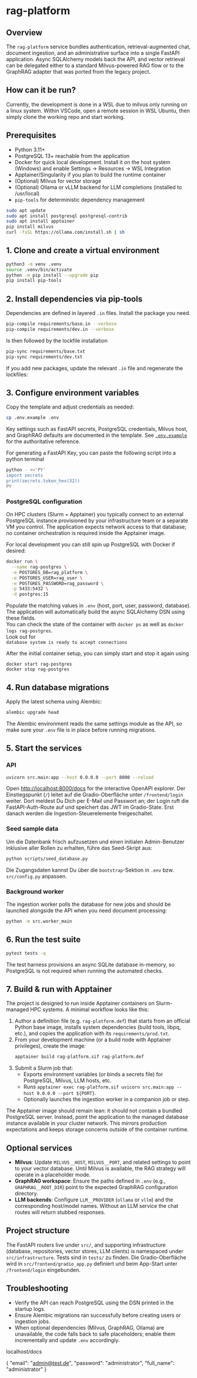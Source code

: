 # rag-platform

## Overview
The `rag-platform` service bundles authentication, retrieval-augmented chat, document ingestion, and
an administrative surface into a single FastAPI application.  Async SQLAlchemy models back the API, and
vector retrieval can be delegated either to a standard Milvus-powered RAG flow or to the GraphRAG
adapter that was ported from the legacy project.

## How can it be run?
Currently, the development is done in a WSL due to milvus only running on a linux system. Within VSCode, open a remote session in WSL Ubuntu, then simply clone the working repo and start working.

## Prerequisites
- Python 3.11+
- PostgreSQL 13+ reachable from the application
- Docker for quick local development. Install it on the host system (Windows) and enable Settings → Resources → WSL Integration
- Apptainer/Singularity if you plan to build the runtime container
- (Optional) Milvus for vector storage
- (Optional) Ollama or vLLM backend for LLM completions (installed to /usr/local)
- `pip-tools` for deterministic dependency management
```bash
sudo apt update
sudo apt install postgresql postgresql-contrib
sudo apt install apptainer
pip install milvus
curl -fsSL https://ollama.com/install.sh | sh
```

## 1. Clone and create a virtual environment
```bash
python3 -m venv .venv
source .venv/bin/activate
python -m pip install --upgrade pip
pip install pip-tools
```

## 2. Install dependencies via pip-tools
Dependencies are defined in layered `.in` files. Install the package you need.

```bash
pip-compile requirements/base.in --verbose
pip-compile requirements/dev.in --verbose
```
Is then followed by the lockfile installation

```bash
pip-sync requirements/base.txt
pip-sync requirements/dev.txt
```

If you add new packages, update the relevant `.in` file and regenerate the lockfiles:



## 3. Configure environment variables
Copy the template and adjust credentials as needed:

```bash
cp .env.example .env
```

Key settings such as FastAPI secrets, PostgreSQL credentials, Milvus host, and GraphRAG defaults are
documented in the template.  See [`.env.example`](.env.example) for the authoritative reference.

For generating a FastAPI Key, you can paste the following script into a python terminal
```bash
python - <<'PY'
import secrets
print(secrets.token_hex(32))
PY
```

### PostgreSQL configuration
On HPC clusters (Slurm + Apptainer) you typically connect to an external PostgreSQL instance
provisioned by your infrastructure team or a separate VM you control.  The application expects
network access to that database; no container orchestration is required inside the Apptainer image.

For local development you can still spin up PostgreSQL with Docker if desired:

```bash
docker run \
  --name rag-postgres \
  -e POSTGRES_DB=rag_platform \
  -e POSTGRES_USER=rag_user \
  -e POSTGRES_PASSWORD=rag_password \
  -p 5433:5432 \
  -d postgres:15
```

Populate the matching values in `.env` (host, port, user, password, database).  The application will
automatically build the async SQLAlchemy DSN using these fields. <br>
You can check the state of the container with `docker ps` as well as `docker logs rag-postgres`. <br>Look out for <br>`database system is ready to accept connections`

After the initial container setup, you can simply start and stop it again using 
```
docker start rag-postgres
docker stop rag-postgres
```

## 4. Run database migrations
Apply the latest schema using Alembic:

```bash
alembic upgrade head
```

The Alembic environment reads the same settings module as the API, so make sure your `.env` file is
in place before running migrations.

## 5. Start the services
### API
```bash
uvicorn src.main:app --host 0.0.0.0 --port 8000 --reload
```

Open <http://localhost:8000/docs> for the interactive OpenAPI explorer. Der Einstiegspunkt (`/`)
leitet auf die Gradio-Oberfläche unter `/frontend/login` weiter. Dort meldest Du Dich per E-Mail und
Passwort an; der Login ruft die FastAPI-Auth-Route auf und speichert das JWT im Gradio-State. Erst
danach werden die Ingestion-Steuerelemente freigeschaltet.

### Seed sample data
Um die Datenbank frisch aufzusetzen und einen initialen Admin-Benutzer inklusive aller Rollen zu
erhalten, führe das Seed-Skript aus:

```bash
python scripts/seed_database.py
```

Die Zugangsdaten kannst Du über die `bootstrap`-Sektion in `.env` bzw. `src/config.py` anpassen.

### Background worker
The ingestion worker polls the database for new jobs and should be launched alongside the API when you
need document processing:

```bash
python -m src.worker_main
```

## 6. Run the test suite
```bash
pytest tests -q
```

The test harness provisions an async SQLite database in-memory, so PostgreSQL is not required when
running the automated checks.

## 7. Build & run with Apptainer
The project is designed to run inside Apptainer containers on Slurm-managed HPC systems. A minimal
workflow looks like this:

1. Author a definition file (e.g. `rag-platform.def`) that starts from an official Python base image,
   installs system dependencies (build tools, libpq, etc.), and copies the application with its
   `requirements/prod.txt`.
2. From your development machine (or a build node with Apptainer privileges), create the image:
   ```bash
   apptainer build rag-platform.sif rag-platform.def
   ```
3. Submit a Slurm job that:
   - Exports environment variables (or binds a secrets file) for PostgreSQL, Milvus, LLM hosts, etc.
   - Runs `apptainer exec rag-platform.sif uvicorn src.main:app --host 0.0.0.0 --port ${PORT}`.
   - Optionally launches the ingestion worker in a companion job or step.

The Apptainer image should remain lean: it should not contain a bundled PostgreSQL server. Instead,
point the application to the managed database instance available in your cluster network. This mirrors
production expectations and keeps storage concerns outside of the container runtime.

## Optional services
- **Milvus**: Update `MILVUS__HOST`, `MILVUS__PORT`, and related settings to point to your vector
  database.  Until Milvus is available, the RAG strategy will operate in a placeholder mode.
- **GraphRAG workspace**: Ensure the paths defined in `.env` (e.g., `GRAPHRAG__ROOT_DIR`) point to the
  expected GraphRAG configuration directory.
- **LLM backends**: Configure `LLM__PROVIDER` (`ollama` or `vllm`) and the corresponding host/model
  names.  Without an LLM service the chat routes will return stubbed responses.

## Project structure
The FastAPI routers live under `src/`, and supporting infrastructure (database, repositories, vector
stores, LLM clients) is namespaced under `src/infrastructure`. Tests sind in `tests/` zu finden. Die
Gradio-Oberfläche wird in `src/frontend/gradio_app.py` definiert und beim App-Start unter
`/frontend/login` eingebunden.

## Troubleshooting
- Verify the API can reach PostgreSQL using the DSN printed in the startup logs.
- Ensure Alembic migrations ran successfully before creating users or ingestion jobs.
- When optional dependencies (Milvus, GraphRAG, Ollama) are unavailable, the code falls back to safe
  placeholders; enable them incrementally and update `.env` accordingly.


localhost/docs

{
  "email": "admin@test.de",
  "password": "administrator",
  "full_name": "administrator"
}
